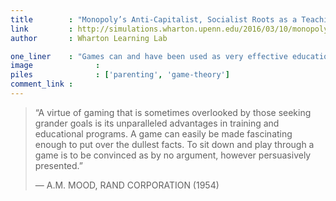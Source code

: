 ```yaml
---
title        : "Monopoly’s Anti-Capitalist, Socialist Roots as a Teaching Game at Wharton"
link         : http://simulations.wharton.upenn.edu/2016/03/10/monopoly
author       : Wharton Learning Lab

one_liner    : "Games can and have been used as very effective educational tools."
image			   : 
piles			   : ['parenting', 'game-theory']
comment_link : 
---
```


> “A virtue of gaming that is sometimes overlooked by those seeking grander goals is its unparalleled advantages in training and educational programs. A game can easily be made fascinating enough to put over the dullest facts. To sit down and play through a game is to be convinced as by no argument, however persuasively presented.”
> 
> — A.M. MOOD, RAND CORPORATION (1954)

